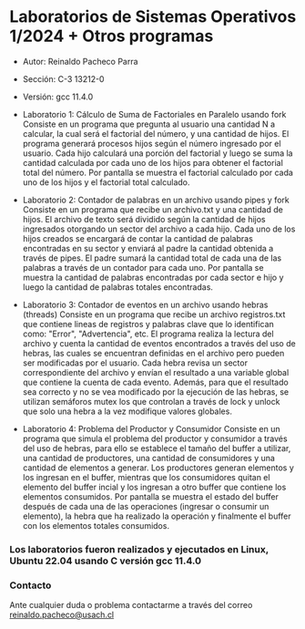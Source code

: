 # Laboratorios de Sistemas Operativos 1/2024 + Otros programas

- Autor: Reinaldo Pacheco Parra
- Sección: C-3 13212-0 
- Versión: gcc 11.4.0

- Laboratorio 1: Cálculo de Suma de Factoriales en Paralelo usando fork
Consiste en un programa que pregunta al usuario una cantidad N a calcular, la cual será el factorial del número, y una cantidad de hijos. El programa generará procesos hijos según el número ingresado por el usuario. Cada hijo calculará una porción del factorial y luego se suma la cantidad calculada por cada uno de los hijos para obtener el factorial total del número. Por pantalla se muestra el factorial calculado por cada uno de los hijos y el factorial total calculado.

- Laboratorio 2: Contador de palabras en un archivo usando pipes y fork
Consiste en un programa que recibe un archivo.txt y una cantidad de hijos. El archivo de texto será dividido según la cantidad de hijos ingresados otorgando un sector del archivo a cada hijo. Cada uno de los hijos creados se encargará de contar la cantidad de palabras encontradas en su sector y enviará al padre la cantidad obtenida a través de pipes. El padre sumará la cantidad total de cada una de las palabras a través de un contador para cada uno. Por pantalla se muestra la cantidad de palabras encontradas por cada sector e hijo y luego la cantidad de palabras totales encontradas.

- Laboratorio 3: Contador de eventos en un archivo usando hebras (threads)
Consiste en un programa que recibe un archivo registros.txt que contiene lineas de registros y palabras clave que lo identifican como: "Error", "Advertencia", etc. El programa realiza la lectura del archivo y cuenta la cantidad de eventos encontrados a través del uso de hebras, las cuales se encuentran definidas en el archivo pero pueden ser modificadas por el usuario. Cada hebra revisa un sector correspondiente del archivo y envían el resultado a una variable global que contiene la cuenta de cada evento. Además, para que el resultado sea correcto y no se vea modificado por la ejecución de las hebras, se utilizan semáforos mutex los que controlan a través de lock y unlock que solo una hebra a la vez modifique valores globales.

- Laboratorio 4: Problema del Productor y Consumidor
Consiste en un programa que simula el problema del productor y consumidor a través del uso de hebras, para ello se establece el tamaño del buffer a utilizar, una cantidad de productores, una cantidad de consumidores y una cantidad de elementos a generar. Los productores generan elementos y los ingresan en el buffer, mientras que los consumidores quitan el elemento del buffer incial y los ingresan a otro buffer que contiene los elementos consumidos. Por pantalla se muestra el estado del buffer después de cada una de las operaciones (ingresar o consumir un elemento), la hebra que ha realizado la operación y finalmente el buffer con los elementos totales consumidos.

### Los laboratorios fueron realizados y ejecutados en Linux, Ubuntu 22.04 usando C versión gcc 11.4.0

### Contacto
Ante cualquier duda o problema contactarme a través del correo reinaldo.pacheco@usach.cl

